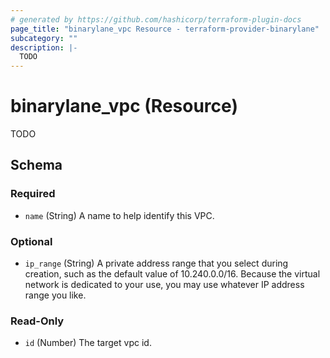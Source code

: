```yaml
---
# generated by https://github.com/hashicorp/terraform-plugin-docs
page_title: "binarylane_vpc Resource - terraform-provider-binarylane"
subcategory: ""
description: |-
  TODO
---
```


# binarylane_vpc (Resource)

TODO



<!-- schema generated by tfplugindocs -->
## Schema

### Required

- `name` (String) A name to help identify this VPC.

### Optional

- `ip_range` (String) A private address range that you select during creation, such as the default value of 10.240.0.0/16. Because the virtual network is dedicated to your use, you may use whatever IP address range you like.

### Read-Only

- `id` (Number) The target vpc id.
